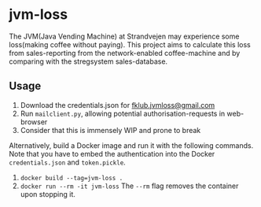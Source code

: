 # jvm-loss
The JVM(Java Vending Machine) at Strandvejen may experience some loss(making coffee without paying). This project aims to calculate this loss from sales-reporting from the network-enabled coffee-machine and by comparing with the stregsystem sales-database.

## Usage
1. Download the credentials.json for fklub.jvmloss@gmail.com
1. Run `mailclient.py`, allowing potential authorisation-requests in web-browser
1. Consider that this is immensely WIP and prone to break

Alternatively, build a Docker image and run it with the following commands. Note that you have to embed the authentication into the Docker `credentials.json` and `token.pickle`.
1. `docker build --tag=jvm-loss .`
1. `docker run --rm -it jvm-loss` The `--rm` flag removes the container upon stopping it.
